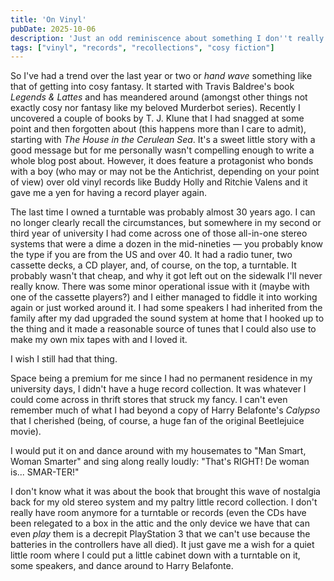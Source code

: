 ```yaml
---
title: 'On Vinyl'
pubDate: 2025-10-06
description: 'Just an odd reminiscence about something I don''t really collect.'
tags: ["vinyl", "records", "recollections", "cosy fiction"]
---
```


So I've had a trend over the last year or two or *hand wave* something like that of getting into cosy fantasy. It started with Travis Baldree's book *Legends & Lattes* and has meandered around (amongst other things not exactly cosy nor fantasy like my beloved Murderbot series). Recently I uncovered a couple of books by T. J. Klune that I had snagged at some point and then forgotten about (this happens more than I care to admit), starting with *The House in the Cerulean Sea*. It's a sweet little story with a good message but for me personally wasn't compelling enough to write a whole blog post about. However, it does feature a protagonist who bonds with a boy (who may or may not be the Antichrist, depending on your point of view) over old vinyl records like Buddy Holly and Ritchie Valens and it gave me a yen for having a record player again.

The last time I owned a turntable was probably almost 30 years ago. I can no longer clearly recall the circumstances, but somewhere in my second or third year of university I had come across one of those all-in-one stereo systems that were a dime a dozen in the mid-nineties &mdash; you probably know the type if you are from the US and over 40. It had a radio tuner, two cassette decks, a CD player, and, of course, on the top, a turntable. It probably wasn't that cheap, and why it got left out on the sidewalk I'll never really know. There was some minor operational issue with it (maybe with one of the cassette players?) and I either managed to fiddle it into working again or just worked around it. I had some speakers I had inherited from the family after my dad upgraded the sound system at home that I hooked up to the thing and it made a reasonable source of tunes that I could also use to make my own mix tapes with and I loved it.

I wish I still had that thing.

Space being a premium for me since I had no permanent residence in my university days, I didn't have a huge record collection. It was whatever I could come across in thrift stores that struck my fancy. I can't even remember much of what I had beyond a copy of Harry Belafonte's *Calypso* that I cherished (being, of course, a huge fan of the original Beetlejuice movie). 

I would put it on and dance around with my housemates to "Man Smart, Woman Smarter" and sing along really loudly: "That's RIGHT! De woman is... SMAR-TER!"

I don't know what it was about the book that brought this wave of nostalgia back for my old stereo system and my paltry little record collection. I don't really have room anymore for a turntable or records (even the CDs have been relegated to a box in the attic and the only device we have that can even *play* them is a decrepit PlayStation 3 that we can't use because the batteries in the controllers have all died). It just gave me a wish for a quiet little room where I could put a little cabinet down with a turntable on it, some speakers, and dance around to Harry Belafonte.
